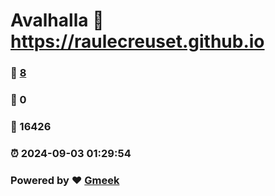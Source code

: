 # Avalhalla :link: https://raulecreuset.github.io 
### :page_facing_up: [8](https://raulecreuset.github.io/tag.html) 
### :speech_balloon: 0 
### :hibiscus: 16426 
### :alarm_clock: 2024-09-03 01:29:54 
### Powered by :heart: [Gmeek](https://github.com/Meekdai/Gmeek)
